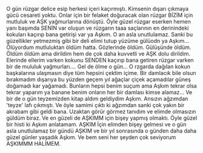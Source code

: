 O gün rüzgar delice esip herkesi içeri kaçırmıştı. Kimsenin dışarı çıkmaya gücü cesareti yoktu. Onlar için bir felaket doğuracak olan rüzgar BİZİM için mutluluk ve AŞK yağmurlarına dönüştü. Öyle güzel rüzgar eserken hemen yanı başımda SENİN var oluşun ve rüzgarın taaa saçlarının en derinindeki kokuları kaçırıp bana getirişi var ya Aşkım. O an asla unutlulamaz. Sanki bu güzellikler yetmezmiş gibi bir deli elimi tutup yüzüme gülüodn ya Aşkım... Ölüyordum mutluluktan öldüm hatta. Gözlerinde öldüm. Gülüşünde öldüm. Öldüm öldüm ama dirildim hem de çok daha kuvvetli ve AŞK dolu dirildim. Elerinde ellerim varken kokunu SENDEN kaçırıp bana getiren rüzgar varken bir de mululuk yağmurları.... Gel de ölme o gün... O rzgarda dağılan kokun başkalarına ulaşmasın diye tüm hepsini çektim içime. Bir damlacık bile olsun bırakmadım dışarıya bu yüzden geçem yıl ağaçlar çiçek açamadılar güneş doğamadı kar yağamadı. Bunların hepsi benim suçum ama Aşkım tekrar olsa tekrar yaparım ya banane benim onların her bir damlası kimse alamaz... Ve bir de o gün teyzemizden kitap aldım geldiydim Aşkım. Ansızın ağzımdan  'teyze' lafı çıkmıştı. Ve öyle samimi çıktı ki ağzımdan sanki çok yakın bir akrabam gibi geldi bana. Uzaktan görür görmez tanıdım ve elimde olmasızın güldüm biraz. Ve en güzeli de AŞKIMM için bişey yapmış olmaktı. Öyle güzel bir histi ki Aşkım anlatamam. AŞKIM İçin elimden bişey gelmesi ve o gün asla unutlulamaz bir gündü AŞKIM ve bir yıl sonrasında o günden daha daha güzel günler yaşadık Aşkım. Ve bem seni her şeyden çok seviyorum AŞKIMMM HALİMEM. 
